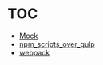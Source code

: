 # TOC

* [Mock](Mock.md)
* [npm_scripts_over_gulp](npm_scripts_over_gulp.md)
* [webpack](webpack.md)